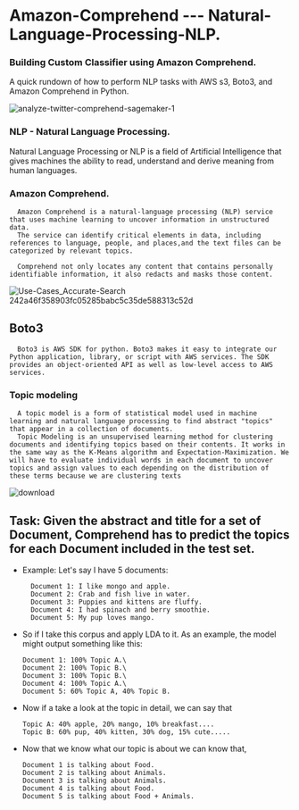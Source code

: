 # Amazon-Comprehend --- Natural-Language-Processing-NLP.

### Building Custom Classifier using Amazon Comprehend.
   A quick rundown of how to perform NLP tasks with AWS s3, Boto3, and Amazon Comprehend in Python.


![analyze-twitter-comprehend-sagemaker-1](https://user-images.githubusercontent.com/58945964/132104618-a502117c-0f5c-43a0-b9c9-51f8e7151e7b.gif)


### NLP - Natural Language Processing.

   Natural Language Processing or NLP is a field of Artificial Intelligence that gives machines the ability to read, understand and derive meaning from human languages.



### Amazon Comprehend.

      Amazon Comprehend is a natural-language processing (NLP) service that uses machine learning to uncover information in unstructured data. 
      The service can identify critical elements in data, including references to language, people, and places,and the text files can be categorized by relevant topics. 

      Comprehend not only locates any content that contains personally identifiable information, it also redacts and masks those content.

![Use-Cases_Accurate-Search 242a46f358903fc05285babc5c35de588313c52d](https://user-images.githubusercontent.com/58945964/132104825-fbe4573c-4984-41fd-8c93-1123bf8f203a.png)


## Boto3

      Boto3 is AWS SDK for python. Boto3 makes it easy to integrate our Python application, library, or script with AWS services. The SDK provides an object-oriented API as well as low-level access to AWS services.


### Topic modeling
      A topic model is a form of statistical model used in machine learning and natural language processing to find abstract "topics" that appear in a collection of documents.
      Topic Modeling is an unsupervised learning method for clustering documents and identifying topics based on their contents. It works in the same way as the K-Means algorithm and Expectation-Maximization. We will have to evaluate individual words in each document to uncover topics and assign values to each depending on the distribution of these terms because we are clustering texts

![download](https://user-images.githubusercontent.com/58945964/132104713-661db5cc-1334-4d0a-95e0-535d893e1ba9.png)





## Task: Given the abstract and title for a set of Document, Comprehend has to predict the topics for each Document included in the test set.

  * Example:
      Let's say I have 5 documents:
    
          Document 1: I like mongo and apple.
          Document 2: Crab and fish live in water.
          Document 3: Puppies and kittens are fluffy.
          Document 4: I had spinach and berry smoothie.
          Document 5: My pup loves mango.
    
   * So if I take this corpus and apply LDA to it. As an example, the model might output something like this:
   
         Document 1: 100% Topic A.\
         Document 2: 100% Topic B.\
         Document 3: 100% Topic B.\
         Document 4: 100% Topic A.\
         Document 5: 60% Topic A, 40% Topic B.

   * Now if a take a look at the topic in detail, we can say that
   
         Topic A: 40% apple, 20% mango, 10% breakfast....
         Topic B: 60% pup, 40% kitten, 30% dog, 15% cute.....


   * Now that we know what our topic is about we can know that,
   
         Document 1 is talking about Food.
         Document 2 is talking about Animals.
         Document 3 is talking about Animals.
         Document 4 is talking about Food.
         Document 5 is talking about Food + Animals.
































